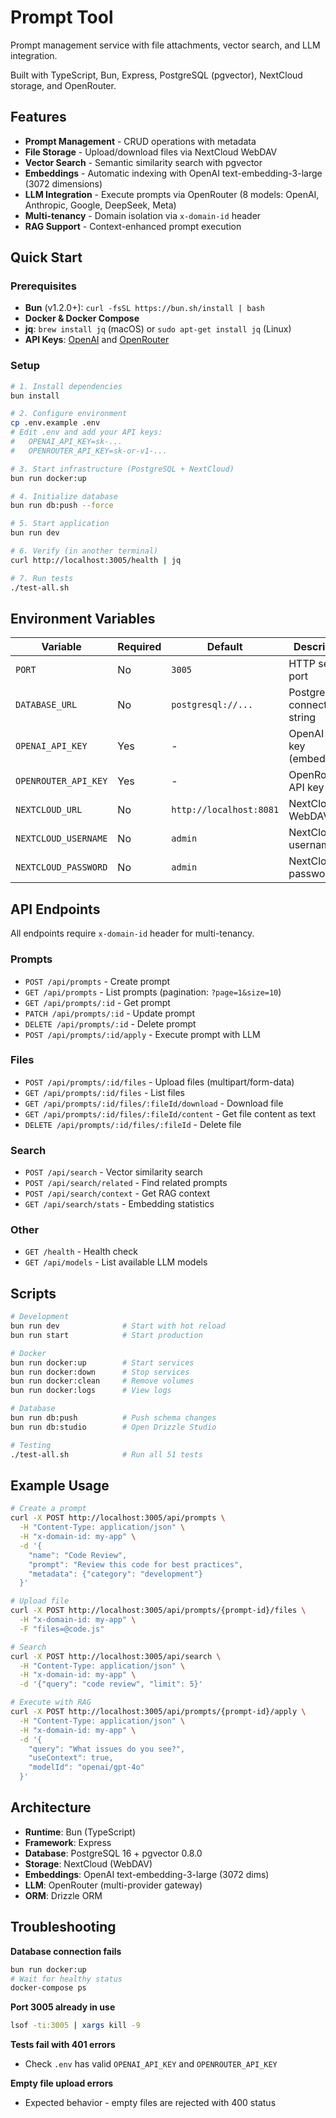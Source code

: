 # Prompt Tool

Prompt management service with file attachments, vector search, and LLM integration.

Built with TypeScript, Bun, Express, PostgreSQL (pgvector), NextCloud storage, and OpenRouter.

## Features

- **Prompt Management** - CRUD operations with metadata
- **File Storage** - Upload/download files via NextCloud WebDAV
- **Vector Search** - Semantic similarity search with pgvector
- **Embeddings** - Automatic indexing with OpenAI text-embedding-3-large (3072 dimensions)
- **LLM Integration** - Execute prompts via OpenRouter (8 models: OpenAI, Anthropic, Google, DeepSeek, Meta)
- **Multi-tenancy** - Domain isolation via `x-domain-id` header
- **RAG Support** - Context-enhanced prompt execution

## Quick Start

### Prerequisites

- **Bun** (v1.2.0+): `curl -fsSL https://bun.sh/install | bash`
- **Docker & Docker Compose**
- **jq**: `brew install jq` (macOS) or `sudo apt-get install jq` (Linux)
- **API Keys**: [OpenAI](https://platform.openai.com/api-keys) and [OpenRouter](https://openrouter.ai/keys)

### Setup

```bash
# 1. Install dependencies
bun install

# 2. Configure environment
cp .env.example .env
# Edit .env and add your API keys:
#   OPENAI_API_KEY=sk-...
#   OPENROUTER_API_KEY=sk-or-v1-...

# 3. Start infrastructure (PostgreSQL + NextCloud)
bun run docker:up

# 4. Initialize database
bun run db:push --force

# 5. Start application
bun run dev

# 6. Verify (in another terminal)
curl http://localhost:3005/health | jq

# 7. Run tests
./test-all.sh
```

## Environment Variables

| Variable | Required | Default | Description |
|----------|----------|---------|-------------|
| `PORT` | No | `3005` | HTTP server port |
| `DATABASE_URL` | No | `postgresql://...` | PostgreSQL connection string |
| `OPENAI_API_KEY` | Yes | - | OpenAI API key (embeddings) |
| `OPENROUTER_API_KEY` | Yes | - | OpenRouter API key (LLM) |
| `NEXTCLOUD_URL` | No | `http://localhost:8081` | NextCloud WebDAV URL |
| `NEXTCLOUD_USERNAME` | No | `admin` | NextCloud username |
| `NEXTCLOUD_PASSWORD` | No | `admin` | NextCloud password |

## API Endpoints

All endpoints require `x-domain-id` header for multi-tenancy.

### Prompts

- `POST /api/prompts` - Create prompt
- `GET /api/prompts` - List prompts (pagination: `?page=1&size=10`)
- `GET /api/prompts/:id` - Get prompt
- `PATCH /api/prompts/:id` - Update prompt
- `DELETE /api/prompts/:id` - Delete prompt
- `POST /api/prompts/:id/apply` - Execute prompt with LLM

### Files

- `POST /api/prompts/:id/files` - Upload files (multipart/form-data)
- `GET /api/prompts/:id/files` - List files
- `GET /api/prompts/:id/files/:fileId/download` - Download file
- `GET /api/prompts/:id/files/:fileId/content` - Get file content as text
- `DELETE /api/prompts/:id/files/:fileId` - Delete file

### Search

- `POST /api/search` - Vector similarity search
- `POST /api/search/related` - Find related prompts
- `POST /api/search/context` - Get RAG context
- `GET /api/search/stats` - Embedding statistics

### Other

- `GET /health` - Health check
- `GET /api/models` - List available LLM models

## Scripts

```bash
# Development
bun run dev              # Start with hot reload
bun run start            # Start production

# Docker
bun run docker:up        # Start services
bun run docker:down      # Stop services
bun run docker:clean     # Remove volumes
bun run docker:logs      # View logs

# Database
bun run db:push          # Push schema changes
bun run db:studio        # Open Drizzle Studio

# Testing
./test-all.sh            # Run all 51 tests
```

## Example Usage

```bash
# Create a prompt
curl -X POST http://localhost:3005/api/prompts \
  -H "Content-Type: application/json" \
  -H "x-domain-id: my-app" \
  -d '{
    "name": "Code Review",
    "prompt": "Review this code for best practices",
    "metadata": {"category": "development"}
  }'

# Upload file
curl -X POST http://localhost:3005/api/prompts/{prompt-id}/files \
  -H "x-domain-id: my-app" \
  -F "files=@code.js"

# Search
curl -X POST http://localhost:3005/api/search \
  -H "Content-Type: application/json" \
  -H "x-domain-id: my-app" \
  -d '{"query": "code review", "limit": 5}'

# Execute with RAG
curl -X POST http://localhost:3005/api/prompts/{prompt-id}/apply \
  -H "Content-Type: application/json" \
  -H "x-domain-id: my-app" \
  -d '{
    "query": "What issues do you see?",
    "useContext": true,
    "modelId": "openai/gpt-4o"
  }'
```

## Architecture

- **Runtime**: Bun (TypeScript)
- **Framework**: Express
- **Database**: PostgreSQL 16 + pgvector 0.8.0
- **Storage**: NextCloud (WebDAV)
- **Embeddings**: OpenAI text-embedding-3-large (3072 dims)
- **LLM**: OpenRouter (multi-provider gateway)
- **ORM**: Drizzle ORM

## Troubleshooting

**Database connection fails**
```bash
bun run docker:up
# Wait for healthy status
docker-compose ps
```

**Port 3005 already in use**
```bash
lsof -ti:3005 | xargs kill -9
```

**Tests fail with 401 errors**
- Check `.env` has valid `OPENAI_API_KEY` and `OPENROUTER_API_KEY`

**Empty file upload errors**
- Expected behavior - empty files are rejected with 400 status
